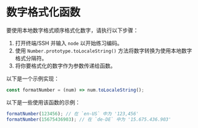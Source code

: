 # 数字格式化函数

要使用本地数字格式顺序格式化数字，请执行以下步骤：

1. 打开终端/SSH 并输入 `node` 以开始练习编码。
2. 使用 `Number.prototype.toLocaleString()` 方法将数字转换为使用本地数字格式分隔符。
3. 将你要格式化的数字作为参数传递给函数。

以下是一个示例实现：

```js
const formatNumber = (num) => num.toLocaleString();
```

以下是一些使用该函数的示例：

```js
formatNumber(123456); // 在 `en-US` 中为 '123,456'
formatNumber(15675436903); // 在 `de-DE` 中为 '15.675.436.903'
```
